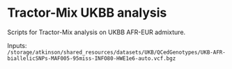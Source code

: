 # Tractor-Mix UKBB analysis
Scripts for Tractor-Mix analysis on UKBB AFR-EUR admixture.

Inputs: 
`/storage/atkinson/shared_resources/datasets/UKB/QCedGenotypes/UKB-AFR-
biallelicSNPs-MAF005-95miss-INFO80-HWE1e6-auto.vcf.bgz`


